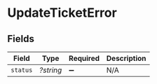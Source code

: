 # UpdateTicketError


## Fields

| Field              | Type               | Required           | Description        |
| ------------------ | ------------------ | ------------------ | ------------------ |
| `status`           | *?string*          | :heavy_minus_sign: | N/A                |